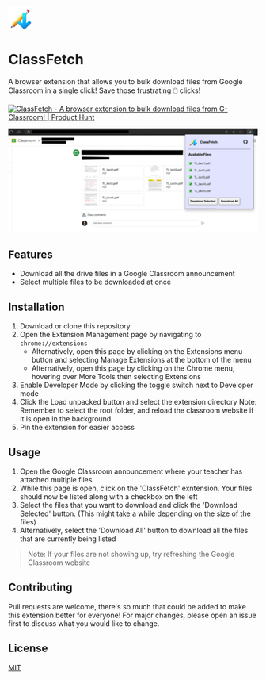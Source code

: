 ![ClassFetch](./icons/48.png)

# ClassFetch

A browser extension that allows you to bulk download files from Google Classroom in a single click! Save those frustrating 🖱️ clicks!

<a  rel="noopener" href="https://www.producthunt.com/posts/classfetch?embed=true&utm_source=badge-featured&utm_medium=badge&utm_souce=badge-classfetch" target="_blank"><img src="https://api.producthunt.com/widgets/embed-image/v1/featured.svg?post_id=841008&theme=light&t=1738484122639" alt="ClassFetch - A&#0032;browser&#0032;extension&#0032;to&#0032;bulk&#0032;download&#0032;files&#0032;from&#0032;G&#0045;Classroom&#0033; | Product Hunt" style="width: 250px; height: 54px;" width="250" height="54" /></a>

![Screenshot](./icons/demo-ss.png)

## Features

- Download all the drive files in a Google Classroom announcement
- Select multiple files to be downloaded at once

## Installation

1. Download or clone this repository.
2. Open the Extension Management page by navigating to `chrome://extensions`
   - Alternatively, open this page by clicking on the Extensions menu button and selecting Manage Extensions at the bottom of the menu
   - Alternatively, open this page by clicking on the Chrome menu, hovering over More Tools then selecting Extensions
3. Enable Developer Mode by clicking the toggle switch next to Developer mode
4. Click the Load unpacked button and select the extension directory
   Note: Remember to select the root folder, and reload the classroom website if it is open in the background
5. Pin the extension for easier access

## Usage

1. Open the Google Classroom announcement where your teacher has attached multiple files
2. While this page is open, click on the 'ClassFetch' exntension. Your files should now be listed along with a checkbox on the left
3. Select the files that you want to download and click the 'Download Selected' button. (This might take a while depending on the size of the files)
4. Alternatively, select the 'Download All' button to download all the files that are currently being listed

> Note: If your files are not showing up, try refreshing the Google Classroom website

## Contributing

Pull requests are welcome, there's so much that could be added to make this extension better for everyone! For major changes, please open an issue first to discuss what you would like to change.

## License

[MIT](https://choosealicense.com/licenses/mit/)
